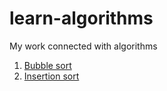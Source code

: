 # learn-algorithms
My work connected with algorithms

1. [Bubble sort](https://github.com/krzysztofzuraw/learn-algorithms/tree/master/bubble_sort)
2. [Insertion sort](https://github.com/krzysztofzuraw/learn-algorithms/tree/master/insertion_sort)

